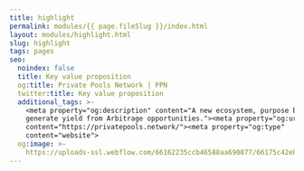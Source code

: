 ```yaml
---
title: highlight
permalink: modules/{{ page.fileSlug }}/index.html
layout: modules/highlight.html
slug: highlight
tags: pages
seo:
  noindex: false
  title: Key value proposition
  og:title: Private Pools Network | PPN
  twitter:title: Key value proposition
  additional_tags: >-
    <meta property="og:description" content="A new ecosystem, purpose built to
    generate yield from Arbitrage opportunities."><meta property="og:url"
    content="https://privatepools.network/"><meta property="og:type"
    content="website">
  og:image: >-
    https://uploads-ssl.webflow.com/66162235ccb46588aa690877/66175c42ebc0ce580e5b9283_opengraph.jpg
---
```



